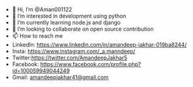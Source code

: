 - 👋 Hi, I’m @Aman001122
- 👀 I’m interested in development using python
- 🌱 I’m currently learning node.js and django
- 💞️ I’m looking to collaborate on open source contribution
- 📫 How to reach me
- LinkedIn: https://www.linkedin.com/in/amandeep-jakhar-019ba8244/
- Insta: https://www.instagram.com/_a.manndeep/
- Twitter:https://twitter.com/AmandeepJakhar5
- Facebook: https://www.facebook.com/profile.php?id=100059949044249
- Gmail: amandeepjakhar41@gmail.com 

<!---
Aman001122/Aman001122 is a ✨ special ✨ repository because its `README.md` (this file) appears on your GitHub profile.
You can click the Preview link to take a look at your changes.
--->
